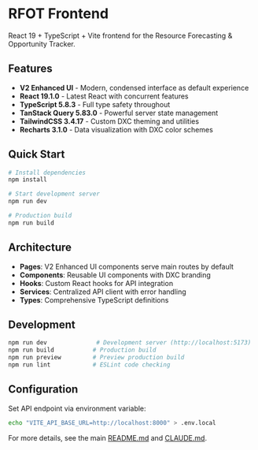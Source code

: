 # RFOT Frontend

React 19 + TypeScript + Vite frontend for the Resource Forecasting & Opportunity Tracker.

## Features

- **V2 Enhanced UI** - Modern, condensed interface as default experience
- **React 19.1.0** - Latest React with concurrent features  
- **TypeScript 5.8.3** - Full type safety throughout
- **TanStack Query 5.83.0** - Powerful server state management
- **TailwindCSS 3.4.17** - Custom DXC theming and utilities
- **Recharts 3.1.0** - Data visualization with DXC color schemes

## Quick Start

```bash
# Install dependencies
npm install

# Start development server
npm run dev

# Production build
npm run build
```

## Architecture

- **Pages**: V2 Enhanced UI components serve main routes by default
- **Components**: Reusable UI components with DXC branding
- **Hooks**: Custom React hooks for API integration
- **Services**: Centralized API client with error handling
- **Types**: Comprehensive TypeScript definitions

## Development

```bash
npm run dev              # Development server (http://localhost:5173)
npm run build           # Production build
npm run preview         # Preview production build
npm run lint            # ESLint code checking
```

## Configuration

Set API endpoint via environment variable:
```bash
echo "VITE_API_BASE_URL=http://localhost:8000" > .env.local
```

For more details, see the main [README.md](../README.md) and [CLAUDE.md](../CLAUDE.md).